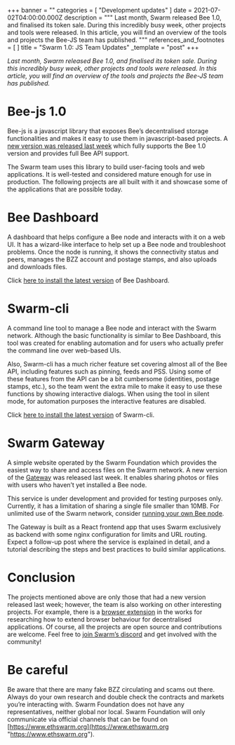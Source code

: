 +++
banner = ""
categories = [ "Development updates" ]
date = 2021-07-02T04:00:00.000Z
description = """
Last month, Swarm released Bee 1.0, and finalised its token sale. During this incredibly busy week, other projects and tools were released. In this article, you will find an overview of the tools and projects the Bee-JS team has published.
"""
references_and_footnotes = [ ]
title = "Swarm 1.0: JS Team Updates"
_template = "post"
+++


_Last month, Swarm released Bee 1.0, and finalised its token sale. During this incredibly busy week, other projects and tools were released. In this article, you will find an overview of the tools and projects the Bee-JS team has published._

# Bee-js 1.0

Bee-js is a javascript library that exposes Bee’s decentralised storage functionalities and makes it easy to use them in javascript-based projects. A [new version was released last week](https://github.com/ethersphere/bee-js/releases/tag/v1.0.0) which fully supports the Bee 1.0 version and provides full Bee API support.

The Swarm team uses this library to build user-facing tools and web applications. It is well-tested and considered mature enough for use in production. The following projects are all built with it and showcase some of the applications that are possible today.

# Bee Dashboard

A dashboard that helps configure a Bee node and interacts with it on a web UI. It has a wizard-like interface to help set up a Bee node and troubleshoot problems. Once the node is running, it shows the connectivity status and peers, manages the BZZ account and postage stamps, and also uploads and downloads files.

Click [here to install the latest version](https://github.com/ethersphere/bee-dashboard) of Bee Dashboard.

# Swarm-cli

A command line tool to manage a Bee node and interact with the Swarm network. Although the basic functionality is similar to Bee Dashboard, this tool was created for enabling automation and for users who actually prefer the command line over web-based UIs.

Also, Swarm-cli has a much richer feature set covering almost all of the Bee API, including features such as pinning, feeds and PSS. Using some of these features from the API can be a bit cumbersome (identities, postage stamps, etc.), so the team went the extra mile to make it easy to use these functions by showing interactive dialogs. When using the tool in silent mode, for automation purposes the interactive features are disabled.

Click [here to install the latest version](https://github.com/ethersphere/swarm-cli) of Swarm-cli.

# Swarm Gateway

A simple website operated by the Swarm Foundation which provides the easiest way to share and access files on the Swarm network. A new version of the [Gateway](https://gateway.ethswarm.org/) was released last week. It enables sharing photos or files with users who haven’t yet installed a Bee node.

This service is under development and provided for testing purposes only. Currently, it has a limitation of sharing a single file smaller than 10MB. For unlimited use of the Swarm network, consider [running your own Bee node](https://docs.ethswarm.org/docs/).

The Gateway is built as a React frontend app that uses Swarm exclusively as backend with some nginx configuration for limits and URL routing. Expect a follow-up post where the service is explained in detail, and a tutorial describing the steps and best practices to build similar applications.

# Conclusion

The projects mentioned above are only those that had a new version released last week; however, the team is also working on other interesting projects. For example, there is a [browser extension](https://github.com/ethersphere/swarm-extension) in the works for researching how to extend browser behaviour for decentralised applications. Of course, all the projects are open source and contributions are welcome. Feel free to [join Swarm’s discord](https://discord.gg/wdghaQsGq5) and get involved with the community!

# Be careful

Be aware that there are many fake BZZ circulating and scams out there. Always do your own research and double check the contracts and markets you’re interacting with. Swarm Foundation does not have any representatives, neither global nor local. Swarm Foundation will only communicate via official channels that can be found on [https://www.ethswarm.org](https://www.ethswarm.org "https://www.ethswarm.org").
